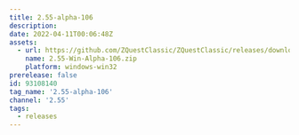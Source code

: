 ```yaml
---
title: 2.55-alpha-106
description: 
date: 2022-04-11T00:06:48Z
assets: 
  - url: https://github.com/ZQuestClassic/ZQuestClassic/releases/download/2.55-alpha-106/2.55-Win-Alpha-106.zip
    name: 2.55-Win-Alpha-106.zip
    platform: windows-win32
prerelease: false
id: 93108140
tag_name: '2.55-alpha-106'
channel: '2.55'
tags:
  - releases
---
```



